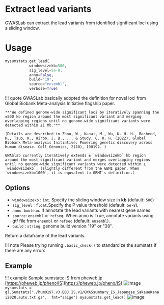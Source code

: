 # Extract lead variants

GWASLab can extract the lead variants from identified significant loci using a sliding window.

# Usage

```python
mysumstats.get_lead(
           windowsizekb=500,
           sig_level=5e-8,
           anno=False,
           build="19",
           source="ensembl",
           verbose=True)
```

!!! quote
    GWASLab basically adopted the definition for novel loci from Global Biobank Meta-analysis Initiative flagship paper. 
    
    **"We defined genome-wide significant loci by iteratively spanning the ±500 kb region around the most significant variant and merging overlapping regions until no genome-wide significant variants were detected within ±1 Mb."** 
    
    (Details are described in Zhou, W., Kanai, M., Wu, K. H. H., Rasheed, H., Tsuo, K., Hirbo, J. B., ... & Study, C. O. H. (2022). Global Biobank Meta-analysis Initiative: Powering genetic discovery across human disease. Cell Genomics, 2(10), 100192. )

    GWASlab currently iteratively extends ± `windowsizekb` kb region around the most significant variant and merges overlapping regions until no genome-wide significant variants were detected within ± `windowsizekb`. (slightly different from the GBMI paper. When `windowsizekb=1000`, it is equvalent to GBMI's definition.)

## Options

- `windowsizekb` : `int`. Specify the sliding window size in **kb** (default: `500`)
- `sig_level` : `float`.Specify the P value threshold (default: `5e-8`).
- `anno`: `boolean`. If annotate the lead variants with nearest gene names.
- `source`: `ensembl` or `refseq`. When anno is True, annotate variants using gtf file from `ensembl` or `refseq` (default: `ensembl`). 
- `build` : `string`. genome build version "19" or "38".

Return a dataframe of the lead variants.

!!! note 
    Please trying running `.basic_check()` to standardize the sumstats if there are any errors.

## Example

!!! example
    Sample sumstats: IS from pheweb.jp [https://pheweb.jp/pheno/IS](https://pheweb.jp/pheno/IS)
    ![image](https://user-images.githubusercontent.com/40289485/196447159-f9b41510-feb6-4ec8-adeb-a8f4c3683061.png)
    ```
    mysumstats = gl.Sumstats("./hum0197.v3.BBJ.IS.v1/GWASsummary_IS_Japanese_SakaueKanai2020.auto.txt.gz",  fmt="saige")
    mysumstats.get_lead()
    ```
    ![image](https://user-images.githubusercontent.com/40289485/196446293-c8f9c2d3-82c3-4122-bddd-184b43f2950f.png)

